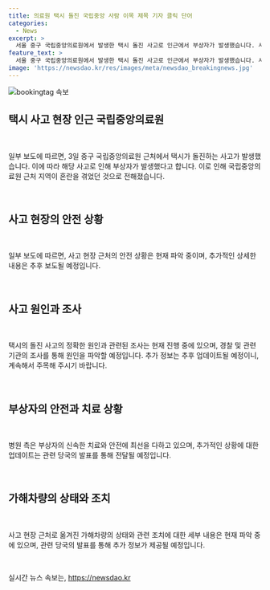 ```yaml
---
title: 의료원 택시 돌진 국립중앙 사람 이목 제목 기자 클릭 단어
categories:
  - News
excerpt: >
  서울 중구 국립중앙의료원에서 발생한 택시 돌진 사고로 인근에서 부상자가 발생했습니다. 사고 현장으로 옮겨진 가해 차량의 모습을 담은 사진입니다.
feature_text: >
  서울 중구 국립중앙의료원에서 발생한 택시 돌진 사고로 인근에서 부상자가 발생했습니다. 사고 현장으로 옮겨진 가해 차량의 모습을 담은 사진입니다.
image: 'https://newsdao.kr/res/images/meta/newsdao_breakingnews.jpg'
---
```


<p><img src="https://newsdao.kr/res/images/meta/newsdao_breakingnews.jpg" alt="bookingtag 속보" /></p>

<h2 data-ke-size="size26">택시 사고 현장 인근 국립중앙의료원</h2>

<p data-ke-size="size16">&nbsp;</p>

<p>일부 보도에 따르면, 3일 중구 국립중앙의료원 근처에서 택시가 돌진하는 사고가 발생했습니다. 이에 따라 해당 사고로 인해 부상자가 발생했다고 합니다. 이로 인해 국립중앙의료원 근처 지역이 혼란을 겪었던 것으로 전해졌습니다.</p>

<p data-ke-size="size16">&nbsp;</p>

<h2 data-ke-size="size26">사고 현장의 안전 상황</h2>

<p data-ke-size="size16">&nbsp;</p>

<p>일부 보도에 따르면, 사고 현장 근처의 안전 상황은 현재 파악 중이며, 추가적인 상세한 내용은 추후 보도될 예정입니다.</p>

<p data-ke-size="size16">&nbsp;</p>

<h2 data-ke-size="size26">사고 원인과 조사</h2>

<p data-ke-size="size16">&nbsp;</p>

<p>택시의 돌진 사고의 정확한 원인과 관련된 조사는 현재 진행 중에 있으며, 경찰 및 관련 기관의 조사를 통해 원인을 파악할 예정입니다. 추가 정보는 추후 업데이트될 예정이니, 계속해서 주목해 주시기 바랍니다.</p>

<p data-ke-size="size16">&nbsp;</p>

<h2 data-ke-size="size26">부상자의 안전과 치료 상황</h2>

<p data-ke-size="size16">&nbsp;</p>

<p>병원 측은 부상자의 신속한 치료와 안전에 최선을 다하고 있으며, 추가적인 상황에 대한 업데이트는 관련 당국의 발표를 통해 전달될 예정입니다.</p>

<p data-ke-size="size16">&nbsp;</p>

<h2 data-ke-size="size26">가해차량의 상태와 조치</h2>

<p data-ke-size="size16">&nbsp;</p>

<p>사고 현장 근처로 옮겨진 가해차량의 상태와 관련 조치에 대한 세부 내용은 현재 파악 중에 있으며, 관련 당국의 발표를 통해 추가 정보가 제공될 예정입니다.</p>

<p data-ke-size="size16">&nbsp;</p>
실시간 뉴스 속보는, <a href="https://newsdao.kr" rel="dofollow">https://newsdao.kr</a>


